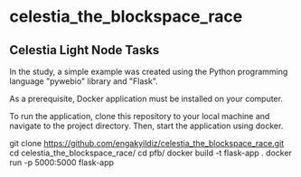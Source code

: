 # celestia_the_blockspace_race
## Celestia Light Node Tasks

In the study, a simple example was created using the Python programming language "pywebio" library and "Flask".

As a prerequisite, Docker application must be installed on your computer.

To run the application, clone this repository to your local machine and navigate to the project directory. Then, start the application using docker.


git clone https://github.com/engakyildiz/celestia_the_blockspace_race.git
cd celestia_the_blockspace_race/
cd pfb/
docker build -t flask-app .
docker run -p 5000:5000 flask-app
